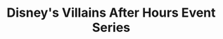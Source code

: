---
layout: post
title: Disney's Villains After Hours Event Series
description: Area Audio Crew Chief (2020)
redirect: https://www.youtube.com/watch?v=HViAJK-xILw&ab_channel=WDWNewsToday
---